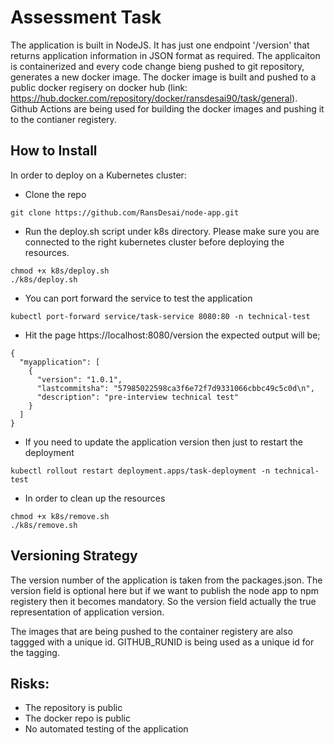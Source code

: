 # Assessment Task
The application is built in NodeJS. It has just one endpoint '/version' that returns application information in JSON format as required. The applicaiton is containerized and every code change bieng pushed to git repository, generates a new docker image. The docker image is built and pushed to a public docker regisery on docker hub (link: https://hub.docker.com/repository/docker/ransdesai90/task/general). Github Actions are being used for building the docker images and pushing it to the contianer registery. 

## How to Install

In order to deploy on a Kubernetes cluster:

- Clone the repo
```
git clone https://github.com/RansDesai/node-app.git
```

- Run the deploy.sh script under k8s directory. Please make sure you are connected to the right kubernetes cluster before deploying the resources.
```
chmod +x k8s/deploy.sh
./k8s/deploy.sh
```
- You can port forward the service to test the application
```
kubectl port-forward service/task-service 8080:80 -n technical-test
```

- Hit the page https://localhost:8080/version the expected output will be;
```
{
  "myapplication": [
    {
      "version": "1.0.1",
      "lastcommitsha": "57985022598ca3f6e72f7d9331066cbbc49c5c0d\n",
      "description": "pre-interview technical test"
    }
  ]
}
```

- If you need to update the application version then just to restart the deployment
```
kubectl rollout restart deployment.apps/task-deployment -n technical-test
```

- In order to clean up the resources
```
chmod +x k8s/remove.sh
./k8s/remove.sh
```


## Versioning Strategy
The version number of the application is taken from the packages.json. The version field is optional here but if we want to publish the node app to npm registery then it becomes mandatory. So the version field  actually the true representation of application version.

The images that are being pushed to the container registery are also taggged with a unique id. GITHUB_RUNID is being used as a unique id for the tagging. 


## Risks:
- The repository is public
- The docker repo is public
- No automated testing of the application

